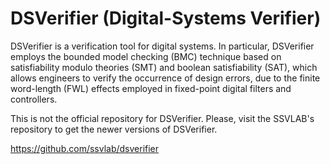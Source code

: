# DSVerifier (Digital-Systems Verifier)

DSVerifier is a verification tool for digital systems.
In particular, DSVerifier employs the bounded model checking (BMC) technique
based on satisfiability modulo theories (SMT) and boolean satisfiability (SAT),
which allows engineers to verify the occurrence of design errors,
due to the finite word-length (FWL) effects employed in fixed-point digital filters
and controllers.

This is not the official repository for DSVerifier. Please, visit the SSVLAB's repository to get the
newer versions of DSVerifier.

https://github.com/ssvlab/dsverifier
